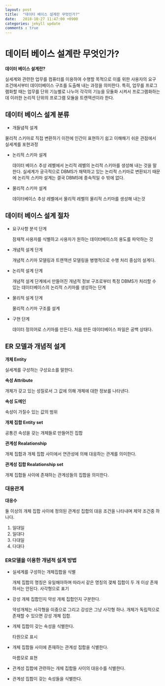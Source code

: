 ```yaml
---
layout: post
title:  "데이터 베이스 설계란 무엇인가?"
date:   2018-10-27 11:47:00 +0900
categories: jekyll update
comments : true
---
```


# 데이터 베이스 설계란 무엇인가?

**데이터 베이스 설계란?**

실세계와 관련한 업무를 컴퓨터를 이용하여 수행할 목적으로 이를 위한 사용자의 요구 조건에서부터 데이터베이스 구조를 도출해 내는 과정을 의미한다. 특히, 업무를 프로그램화할 때는 업무를 단위 기능별로 나누어 각각의 기능을 모듈화 시켜서 프로그램화하는데 이러한 논리적 단위의 프로그램 모듈을 트랜잭션이라 한다.

## 데이터 베이스 설계 분류

- 개들념적 설계

 물리적 스키마로 직접 변환하기 이전에 인간이 표현하기 쉽고 이해해기 쉬운 관점에서 실세계를 포현과정

- 논리적 스키마 설계

  데이터 베이스 추상 레벨에서 논리적 레벨의 논리적 스키마를 생성해 내는 것을 말한다. 실세계가 궁극적으로 DBMS가 채택하고 있는 논리적 스키마로 변환되기 때문에 논리적 스키마 설계는 결국 DBMS에 종속적일 수 밖에 없다.

- 물리적 스키마 설계

  데이터베이스 추상 레벨에서 물리적 레벨의 물리적 스키마를 생성해 내는것

## 데이터 베이스 설계 절차

- 요구사항 분석 단계

  잠재적 사용자를 식별하고 사용자가 원하는 데이터베이스의 용도를 파악하는 것

- 개념적 설계 단계

  개념적 스키마 모델링과 트랜잭션 모델링을 병행적으로 수행 처리 중심의 설계다.

- 논리적 설계 단계

  개념적 설계 단계에서 만들어진 개념적 정보 구조로부터 특정 DBMS가 처리할 수 있는 데이터베이스의 논리적 스키마를 생성하는 단계

- 물리적 설계 단계

  물리적 스키마 구조를 설계

- 구현 단계

  데이터 정의어로 스키마를 만든다. 처음 만든 데이터베이스 파일은 공백 상태다.

## ER 모델과 개념적 설계

**개체 Entity**

실세계를 구성하는 구성요소를 말한다.

**속성 Attribute**

개체가 갖고 있는 성질로서 그 값에 의해 개체에 대한 정보를 나타낸다.

**속성 도메인**

속성이 가질수 있는 값의 범위

**개체 집합 Entity set**

공통괸 속성을 갖는 개체들로 만들어진 집합

**관계성 Realationship**

개체 집합과 개체 집합 사이에서 연관성에 의해 대응하는 관계를 의미한다.

**관계성 집합 Realationship set**

개체 집합들 사이에 존재하는 관계성들의 집합을 의미한다.

### 대응관계

**대응수**

둘 이상의 개체 집합 사이에 정의된 관계성 집합의 대응 조건을 나타내며 제약 조건중 하나다.

1. 일대일
2. 일대다
3. 다대일
4. 다대다

### ER모델을 이용한 개념적 설계 방법

- 실세계를 구성하는 개체집합을 식별

  개체 집합의 명칭은 유일해야하며 따라서 같은 명칭의 갳체 집합이 두 개 이상 존재하서는 안된다. 사각형으로 표기

- 강성 개체 집합인지 약성 개체 집합인지 구분한다.

  약성개체는 사각형을 이중으로 그리고 강성은 그냥 사각형 하나. 개체가 독립적으로 존재할 수 있으면 강성 개체 집합.

- 개체 집합이 갖는 속성을 식별한다.

  타원으로 표시

- 개체 집합들 사이에 존재하는 관계성 집합을 식별한다.

  마름모로 표현

- 관계성 집합에 관련하는 개체 집합들 사이의 대응수를 식별한다.

- 관계성 집합이 갖는 속성들을 식별한다.
